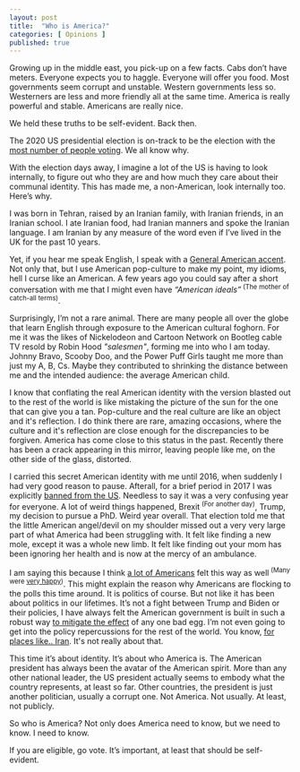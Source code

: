 ```yaml
---
layout: post
title:  "Who is America?"
categories: [ Opinions ]
published: true
---
```


Growing up in the middle east, you pick-up on a few facts. Cabs don’t have meters. Everyone expects you to haggle. Everyone will offer you food. Most governments seem corrupt and unstable. Western governments less so. Westerners are less and more friendly all at the same time. America is really powerful and stable. Americans are really nice.

We held these truths to be self-evident. Back then. 

The 2020 US presidential election is on-track to be the election with the [most number of people voting](https://www.theguardian.com/us-news/2020/oct/23/us-2020-election-highest-rate-voter-turnout). We all know why. 

With the election days away, I imagine a lot of the US is having to look internally, to figure out who they are and how much they care about their communal identity. This has made me, a non-American, look internally too. Here’s why. 

I was born in Tehran, raised by an Iranian family, with Iranian friends, in an Iranian school. I ate Iranian food, had Iranian manners and spoke the Iranian language. I am Iranian by any measure of the word even if I’ve lived in the UK for the past 10 years. 

Yet, if you hear me speak English, I speak with a [General American accent](https://en.wikipedia.org/wiki/General_American_English). Not only that, but I use American pop-culture to make my point, my idioms, hell I curse like an American. A few years ago you could say after a short conversation with me that I might even have _“American ideals”_<sup> (The mother of catch-all terms)</sup>.

Surprisingly, I’m not a rare animal. There are many people all over the globe that learn English through exposure to the American cultural foghorn. For me it was the likes of Nickelodeon and Cartoon Network on Bootleg cable TV resold by Robin Hood _"salesmen"_,  forming me into who I am today. Johnny Bravo, Scooby Doo, and the Power Puff Girls taught me more than just my A, B, Cs. Maybe they contributed to shrinking the distance between me and the intended audience: the average American child.

I know that conflating the real American identity with the version blasted out to the rest of the world is like mistaking the picture of the sun for the one that can give you a tan. Pop-culture and the real culture are like an object and it's reflection. I do think there are rare, amazing occasions, where the culture and it's reflection are close enough for the discrepancies to be forgiven. America has come close to this status in the past. Recently there has been a crack appearing in this mirror, leaving people like me, on the other side of the glass, distorted. 

I carried this secret American identity with me until 2016, when suddenly I had very good reason to pause. Afterall, for a brief period in 2017 I was explicitly [banned from the US](https://en.wikipedia.org/wiki/Trump_travel_ban). Needless to say it was a very confusing year for everyone. A lot of weird things happened, Brexit<sup> (For another day)</sup>, Trump, my decision to pursue a PhD. Weird year overall. That election told me that the little American angel/devil on my shoulder missed out a very very large part of what America had been struggling with. It felt like finding a new mole, except it was a whole new limb. It felt like finding out your mom has been ignoring her health and is now at the mercy of an ambulance. 

I am saying this because I think [a lot of Americans](https://www.nytimes.com/2016/11/10/us/politics/donald-trump-election-reaction.html) felt this way as well<sup> (Many were [very happy](https://www.theguardian.com/us-news/2016/nov/08/donald-trump-election-results-watch-party-new-york))</sup>. This might explain the reason why Americans are flocking to the polls this time around. It is politics of course. But not like it has been about politics in our lifetimes. It’s not a fight between Trump and Biden or their policies, I have always felt the American government is built in such a robust way [to mitigate the effect](https://www.ft.com/content/73313d4c-a68e-11e6-8898-79a99e2a4de6) of any one bad egg. I’m not even going to get into the policy repercussions for the rest of the world. You know, [for places like.. Iran](https://www.ft.com/content/6ed6d8c6-f003-11e9-ad1e-4367d8281195). It's not really about that. 

This time it’s about identity. It’s about who America is. The American president has always been the avatar of the American spirit. More than any other national leader, the US president actually seems to embody what the country represents, at least so far. Other countries, the president is just another politician, usually a corrupt one. Not America. Not usually. At least, not publicly. 

So who is America? Not only does America need to know, but we need to know. I need to know. 

If you are eligible, go vote. It’s important, at least that should be self-evident.


